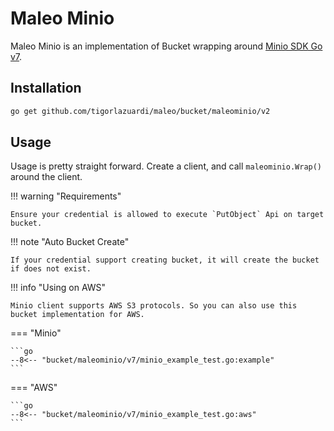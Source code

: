 # Maleo Minio

Maleo Minio is an implementation of Bucket wrapping around
[Minio SDK Go v7](https://min.io/docs/minio/linux/developers/go/minio-go.html).

## Installation

```bash
go get github.com/tigorlazuardi/maleo/bucket/maleominio/v2
```

## Usage

Usage is pretty straight forward. Create a client, and call `maleominio.Wrap()` around the client.

!!! warning "Requirements"

    Ensure your credential is allowed to execute `PutObject` Api on target bucket.

!!! note "Auto Bucket Create"

    If your credential support creating bucket, it will create the bucket if does not exist.

!!! info "Using on AWS"

    Minio client supports AWS S3 protocols. So you can also use this bucket implementation for AWS.

=== "Minio"

    ```go
    --8<-- "bucket/maleominio/v7/minio_example_test.go:example"
    ```

=== "AWS"

    ```go
    --8<-- "bucket/maleominio/v7/minio_example_test.go:aws"
    ```
